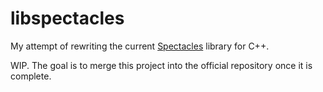 # libspectacles

My attempt of rewriting the current [Spectacles](https://github.com/spec-tacles/libspectacles) library for C++.

WIP. The goal is to merge this project into the official repository once it is complete.

